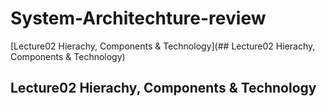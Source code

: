 # System-Architechture-review
[Lecture02 Hierachy, Components & Technology](## Lecture02 Hierachy, Components & Technology)


## Lecture02 Hierachy, Components & Technology

